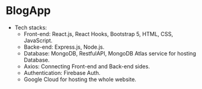 # BlogApp

- Tech stacks:
  - Front-end: React.js, React Hooks, Bootstrap 5, HTML, CSS, JavaScript.
  - Backe-end: Express.js, Node.js.
  - Database: MongoDB, RestfulAPI, MongoDB Atlas service for hosting Database.
  - Axios: Connecting Front-end and Back-end sides.
  - Authentication: Firebase Auth.
  - Google Cloud for hosting the whole website.
